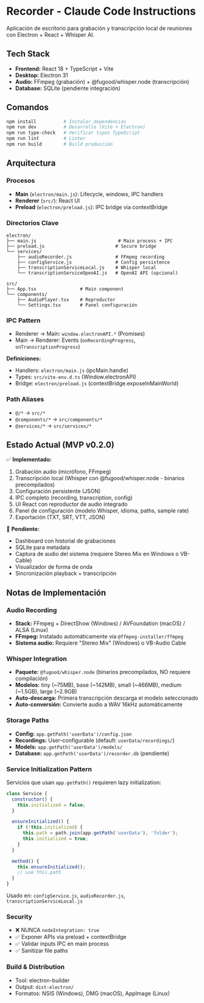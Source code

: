 # Recorder - Claude Code Instructions

Aplicación de escritorio para grabación y transcripción local de reuniones con Electron + React + Whisper AI.

## Tech Stack

- **Frontend:** React 18 + TypeScript + Vite
- **Desktop:** Electron 31
- **Audio:** FFmpeg (grabación) + @fugood/whisper.node (transcripción)
- **Database:** SQLite (pendiente integración)

## Comandos

```bash
npm install          # Instalar dependencias
npm run dev          # Desarrollo (Vite + Electron)
npm run type-check   # Verificar tipos TypeScript
npm run lint         # Linter
npm run build        # Build producción
```

## Arquitectura

### Procesos
- **Main** (`electron/main.js`): Lifecycle, windows, IPC handlers
- **Renderer** (`src/`): React UI
- **Preload** (`electron/preload.js`): IPC bridge via contextBridge

### Directorios Clave
```
electron/
├── main.js                              # Main process + IPC
├── preload.js                          # Secure bridge
└── services/
    ├── audioRecorder.js                # FFmpeg recording
    ├── configService.js                # Config persistence
    ├── transcriptionServiceLocal.js    # Whisper local
    └── transcriptionServiceOpenAI.js   # OpenAI API (opcional)

src/
├── App.tsx                # Main component
└── components/
    ├── AudioPlayer.tsx    # Reproductor
    └── Settings.tsx       # Panel configuración
```

### IPC Pattern
- Renderer → Main: `window.electronAPI.*` (Promises)
- Main → Renderer: Events (`onRecordingProgress`, `onTranscriptionProgress`)

**Definiciones:**
- Handlers: `electron/main.js` (ipcMain.handle)
- Types: `src/vite-env.d.ts` (Window.electronAPI)
- Bridge: `electron/preload.js` (contextBridge.exposeInMainWorld)

### Path Aliases
- `@/*` → `src/*`
- `@components/*` → `src/components/*`
- `@services/*` → `src/services/*`

## Estado Actual (MVP v0.2.0)

✅ **Implementado:**
1. Grabación audio (micrófono, FFmpeg)
2. Transcripción local (Whisper con @fugood/whisper.node - binarios precompilados)
3. Configuración persistente (JSON)
4. IPC completo (recording, transcription, config)
5. UI React con reproductor de audio integrado
6. Panel de configuración (modelo Whisper, idioma, paths, sample rate)
7. Exportación (TXT, SRT, VTT, JSON)

🚧 **Pendiente:**
- Dashboard con historial de grabaciones
- SQLite para metadata
- Captura de audio del sistema (requiere Stereo Mix en Windows o VB-Cable)
- Visualizador de forma de onda
- Sincronización playback + transcripción

## Notas de Implementación

### Audio Recording
- **Stack:** FFmpeg + DirectShow (Windows) / AVFoundation (macOS) / ALSA (Linux)
- **FFmpeg:** Instalado automáticamente via `@ffmpeg-installer/ffmpeg`
- **Sistema audio:** Requiere "Stereo Mix" (Windows) o VB-Audio Cable

### Whisper Integration
- **Paquete:** `@fugood/whisper.node` (binarios precompilados, NO requiere compilación)
- **Modelos:** tiny (~75MB), base (~142MB), small (~466MB), medium (~1.5GB), large (~2.9GB)
- **Auto-descarga:** Primera transcripción descarga el modelo seleccionado
- **Auto-conversión:** Convierte audio a WAV 16kHz automáticamente

### Storage Paths
- **Config:** `app.getPath('userData')/config.json`
- **Recordings:** User-configurable (default: `userData/recordings/`)
- **Models:** `app.getPath('userData')/models/`
- **Database:** `app.getPath('userData')/recorder.db` (pendiente)

### Service Initialization Pattern
Servicios que usan `app.getPath()` requieren lazy initialization:

```javascript
class Service {
  constructor() {
    this.initialized = false;
  }

  ensureInitialized() {
    if (!this.initialized) {
      this.path = path.join(app.getPath('userData'), 'folder');
      this.initialized = true;
    }
  }

  method() {
    this.ensureInitialized();
    // use this.path
  }
}
```

Usado en: `configService.js`, `audioRecorder.js`, `transcriptionServiceLocal.js`

### Security
- ❌ NUNCA `nodeIntegration: true`
- ✅ Exponer APIs via preload + contextBridge
- ✅ Validar inputs IPC en main process
- ✅ Sanitizar file paths

### Build & Distribution
- Tool: electron-builder
- Output: `dist-electron/`
- Formatos: NSIS (Windows), DMG (macOS), AppImage (Linux)
